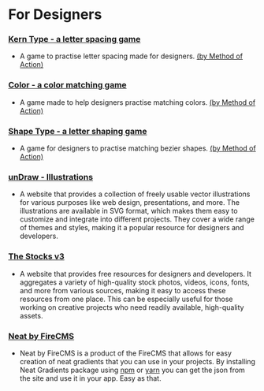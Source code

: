 # For Designers

<h3>
  <a href="https://type.method.ac/">
    Kern Type - a letter spacing game 
  </a>
</h3>
<ul>
  <li> 
    A game to practise letter spacing made for designers.    
    <a href="https://method.ac/">(by Method of Action)</a>
  </li>
</ul>

<h3>
  <a href="https://color.method.ac/">
    Color - a color matching game
  </a>
</h3>
<ul>
  <li>
    A game made to help designers practise matching colors.    
    <a href="https://method.ac/">(by Method of Action)</a>
  </li>
</ul>

<h3>
  <a href="https://shape.method.ac/">
    Shape Type - a letter shaping game
  </a>
</h3>
<ul>
  <li>
    A game for designers to practise matching bezier shapes.
    <a href="https://method.ac/">(by Method of Action)</a>
  </li>
</ul>

<h3>
  <a href="https://undraw.co/illustrations">
    unDraw - Illustrations
  </a>
</h3>
<ul>
  <li>
    A website that provides a collection of freely usable vector illustrations for various purposes like web design, presentations, and more. The illustrations are available in SVG format, which makes them easy to customize and integrate into different projects. They cover a wide range of themes and styles, making it a popular resource for designers and developers.
  </li>
</ul>

<h3>
  <a href="https://v3.thestocks.im">
    The Stocks v3
  </a>
</h3>
<ul>
  <li>
    A website that provides free resources for designers and developers. It aggregates a variety of high-quality stock photos, videos, icons, fonts, and more from various sources, making it easy to access these resources from one place. This can be especially useful for those working on creative projects who need readily available, high-quality assets.
  </li>
</ul>

<h3>
  <a href="https://neat.firecms.co/">
    Neat by FireCMS
  </a>
</h3>
<ul>
  <li>
    Neat by FireCMS is a product of the FireCMS that allows for easy creation of neat gradients that you can use in your projects. By installing Neat Gradients package using <a href="https://www.npmjs.com/package/@firecms/neat">npm</a> or <a href="https://yarnpkg.com/package?q=firecms%2Fneat&name=%40firecms%2Fneat">yarn</a> you can get the json from the site and use it in your app. Easy as that. 
  </li>
</ul>
